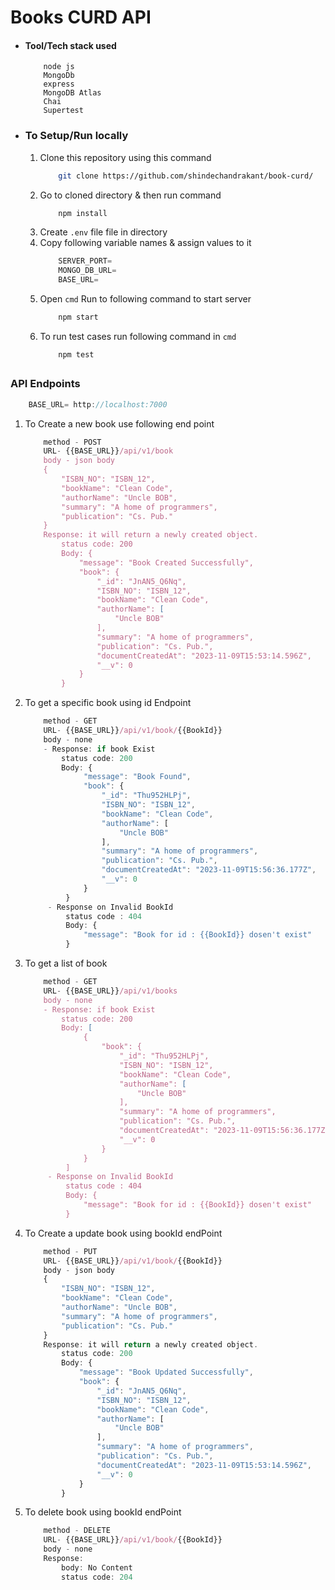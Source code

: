 # Books CURD API

- #### Tool/Tech stack used

  ```
      node js
      MongoDb
      express
      MongoDB Atlas
      Chai
      Supertest
  ```

- ### To Setup/Run locally
  1. Clone this repository using this command
     ```bash
         git clone https://github.com/shindechandrakant/book-curd/
     ```
  2. Go to cloned directory & then run command
     ```bash
         npm install
     ```
  3. Create `.env` file file in directory
  4. Copy following variable names & assign values to it
     ```js
         SERVER_PORT=
         MONGO_DB_URL=
         BASE_URL=
     ```
  5. Open `cmd` Run to following command to start server
     ```bash
         npm start
     ```
  6. To run test cases run following command in `cmd`
     ```
         npm test
     ```

##

### API Endpoints

```js
    BASE_URL= http://localhost:7000
```

1. To Create a new book use following end point

   ```js
       method - POST
       URL- {{BASE_URL}}/api/v1/book
       body - json body
       {
           "ISBN_NO": "ISBN_12",
           "bookName": "Clean Code",
           "authorName": "Uncle BOB",
           "summary": "A home of programmers",
           "publication": "Cs. Pub."
       }
       Response: it will return a newly created object.
           status code: 200
           Body: {
               "message": "Book Created Successfully",
               "book": {
                   "_id": "JnAN5_Q6Nq",
                   "ISBN_NO": "ISBN_12",
                   "bookName": "Clean Code",
                   "authorName": [
                       "Uncle BOB"
                   ],
                   "summary": "A home of programmers",
                   "publication": "Cs. Pub.",
                   "documentCreatedAt": "2023-11-09T15:53:14.596Z",
                   "__v": 0
               }
           }
   ```

2. To get a specific book using id Endpoint

   ```js
       method - GET
       URL- {{BASE_URL}}/api/v1/book/{{BookId}}
       body - none
       - Response: if book Exist
           status code: 200
           Body: {
                "message": "Book Found",
                "book": {
                    "_id": "Thu952HLPj",
                    "ISBN_NO": "ISBN_12",
                    "bookName": "Clean Code",
                    "authorName": [
                        "Uncle BOB"
                    ],
                    "summary": "A home of programmers",
                    "publication": "Cs. Pub.",
                    "documentCreatedAt": "2023-11-09T15:56:36.177Z",
                    "__v": 0
                }
            }
        - Response on Invalid BookId
            status code : 404
            Body: {
                "message": "Book for id : {{BookId}} dosen't exist"
            }
   ```

3. To get a list of book

   ```js
       method - GET
       URL- {{BASE_URL}}/api/v1/books
       body - none
       - Response: if book Exist
           status code: 200
           Body: [
                {
                    "book": {
                        "_id": "Thu952HLPj",
                        "ISBN_NO": "ISBN_12",
                        "bookName": "Clean Code",
                        "authorName": [
                            "Uncle BOB"
                        ],
                        "summary": "A home of programmers",
                        "publication": "Cs. Pub.",
                        "documentCreatedAt": "2023-11-09T15:56:36.177Z",
                        "__v": 0
                    }
                }
            ]
        - Response on Invalid BookId
            status code : 404
            Body: {
                "message": "Book for id : {{BookId}} dosen't exist"
            }
   ```

4. To Create a update book using bookId endPoint

   ```js
       method - PUT
       URL- {{BASE_URL}}/api/v1/book/{{BookId}}
       body - json body
       {
           "ISBN_NO": "ISBN_12",
           "bookName": "Clean Code",
           "authorName": "Uncle BOB",
           "summary": "A home of programmers",
           "publication": "Cs. Pub."
       }
       Response: it will return a newly created object.
           status code: 200
           Body: {
               "message": "Book Updated Successfully",
               "book": {
                   "_id": "JnAN5_Q6Nq",
                   "ISBN_NO": "ISBN_12",
                   "bookName": "Clean Code",
                   "authorName": [
                       "Uncle BOB"
                   ],
                   "summary": "A home of programmers",
                   "publication": "Cs. Pub.",
                   "documentCreatedAt": "2023-11-09T15:53:14.596Z",
                   "__v": 0
               }
           }
   ```

5. To delete book using bookId endPoint

   ```js
       method - DELETE
       URL- {{BASE_URL}}/api/v1/book/{{BookId}}
       body - none
       Response:
           body: No Content
           status code: 204
   ```
